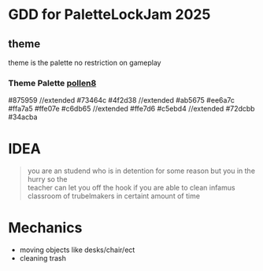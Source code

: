 # GDD for PaletteLockJam 2025

## theme 
theme is the palette no restriction on gameplay

### Theme Palette  [pollen8](https://lospec.com/palette-list/pollen8)
#875959 //extended
#73464c
#4f2d38 //extended
#ab5675
#ee6a7c
#ffa7a5
#ffe07e
#c6db65 //extended
#ffe7d6
#c5ebd4 //extended
#72dcbb
#34acba


# IDEA
> you are an studend who is in detention for some reason but you in the hurry so the  
> teacher can let you off the hook if you are able to clean infamus classroom of trubelmakers in certaint amount of time

# Mechanics
- moving objects like desks/chair/ect
- cleaning trash

